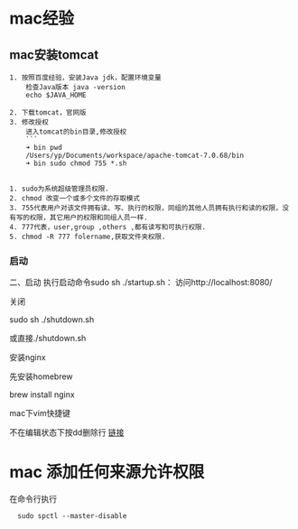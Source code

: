# mac经验

## mac安装tomcat
    1. 按照百度经验，安装Java jdk，配置环境变量
        检查Java版本 java -version
        echo $JAVA_HOME

    2. 下载tomcat，官网版
    3. 修改授权
        进入tomcat的bin目录,修改授权
        ```
        ➜ bin pwd
        /Users/yp/Documents/workspace/apache-tomcat-7.0.68/bin
        ➜ bin sudo chmod 755 *.sh
```

1. sudo为系统超级管理员权限.
2. chmod 改变一个或多个文件的存取模式
3. 755代表用户对该文件拥有读、写、执行的权限，同组的其他人员拥有执行和读的权限，没有写的权限，其它用户的权限和同组人员一样.
4. 777代表，user,group ,others ,都有读写和可执行权限.
5. chmod -R 777 folername,获取文件夹权限.
```

### 启动
二、启动
执行启动命令sudo sh ./startup.sh：
访问http://localhost:8080/

关闭

sudo sh ./shutdown.sh

或直接./shutdown.sh



安装nginx

先安装homebrew

brew install nginx



mac下vim快捷键

不在编辑状态下按dd删除行
[链接](https://www.jianshu.com/p/6f13474d36ac)

# mac 添加任何来源允许权限
在命令行执行
```
  sudo spctl --master-disable

```